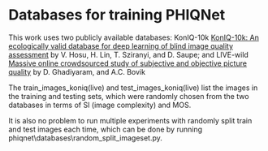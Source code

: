 # Databases for training PHIQNet

This work uses two publicly available databases: KonIQ-10k [KonIQ-10k: An ecologically valid database for deep learning of blind image quality assessment](https://ieeexplore.ieee.org/document/8968750) by V. Hosu, H. Lin, T. Sziranyi, and D. Saupe;
 and LIVE-wild [Massive online crowdsourced study of subjective and objective picture quality](https://ieeexplore.ieee.org/document/7327186) by D. Ghadiyaram, and A.C. Bovik

The train_images_koniq(live) and test_images_koniq(live) list the images in the training and testing sets, which were randomly chosen from the two databases in terms of SI (image complexity) and MOS.

It is also no problem to run multiple experiments with randomly split train and test images each time, which can be done by running phiqnet\databases\random_split_imageset.py.